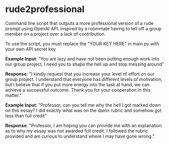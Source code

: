 # rude2professional
Command line script that outputs a more professional version of a rude prompt using OpenAI API. Inspired by a roommate having to tell off a group member on a project over a lack of contribution.

To use the script, you must replace the "YOUR KEY HERE" in main.py with your own API secret key

**Example Input**: "You are lazy and have not been putting enough work into our group project, I need you to shape the hell up and stop messing around"

**Response**: "I kindly request that you increase your level of effort on our group project. I understand that everyone has different levels of motivation, but I believe that if you put more energy into the task at hand, we can achieve a successful outcome. Thank you for your cooperation in this matter."

**Example Input**: "Professor, can you tell me why the hell I got marked down on this essay? I did exactly what was on the damn rubric and somehow got less than full credit"

**Response**: "Professor, I am hoping you can provide me with an explanation as to why my essay was not awarded full credit. I followed the rubric provided and am curious to understand where I may have gone wrong."
